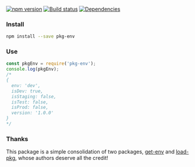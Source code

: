 [![npm version](https://badge.fury.io/js/pkg-env.svg)](https://badge.fury.io/js/pkg-env)
[![Build status](https://travis-ci.org/gswalden/pkg-env.svg?branch=master)](https://travis-ci.org/gswalden/pkg-env)
[![Dependencies](https://david-dm.org/gswalden/pkg-env.svg)](https://david-dm.org/gswalden/pkg-env)

### Install
```sh
npm install --save pkg-env
```

### Use
```js
const pkgEnv = require('pkg-env');
console.log(pkgEnv);
/*
{
  env: 'dev',
  isDev: true,
  isStaging: false,
  isTest: false,
  isProd: false,
  version: '1.0.0'
}
*/

```

### Thanks
This package is a simple consolidation of two packages, [get-env](https://www.npmjs.com/package/get-env)
and [load-pkg](https://www.npmjs.com/package/load-pkg), whose authors deserve
all the credit!
